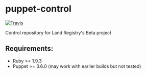 puppet-control
==============
[![Travis](https://img.shields.io/travis/LandRegistry-Ops/puppet-control.svg?style=flat-square)](https://travis-ci.org/LandRegistry-Ops/puppet-control/)

Control repository for Land Registry's Beta project

## Requirements:
- Ruby >= 1.9.3
- Puppet >= 3.6.0 (may work with earlier builds but not tested)
